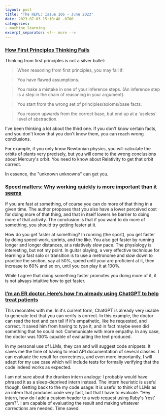 ```yaml
---
layout: post
title: "The REPL: Issue 106 - June 2023"
date: 2023-07-03 15:10:48 -0700
categories:
- machine_learning
excerpt_separator: <!-- more -->
---
```


### [How First Principles Thinking Fails][1]

Thinking from first principles is not a silver bullet:

> When reasoning from first principles, you may fail if:

> You have flawed assumptions.

> You make a mistake in one of your inference steps. (An inference step is a step in the chain of reasoning in your argument).

> You start from the wrong set of principles/axioms/base facts.

> You reason upwards from the correct base, but end up at a ‘useless’ level of abstraction.

I've been thinking a lot about the third one. If you don't know certain facts, and you don't know that you don't know them, you can reach wrong conclusions.

For example, if you only know Newtonian physics, you will calculate the orbits of plants very precisely, but you will come to the wrong conclusions about Mercury's orbit. You need to know about Relativity to get that orbit correct.

In essence, the "unknown unknowns" can get you.

### [Speed matters: Why working quickly is more important than it seems][2]

If you are fast at something, of course you can do more of that thing in a given time. The author proposes that you also have a lower perceived cost for doing more of that thing, and that in itself lowers he barrier to doing more of that activity. The conclusion is that if you want to do more of something, you should try getting faster at it.

How do you get faster at something? In running (the sport), you get faster by doing speed-work, sprints, and the like. You also get faster by running longer and longer distances, at a relatively *slow* pace. The physiology is interesting, but not my point. In guitar playing, a very effective technique for learning a fast solo or transition is to use a metronome and *slow* down to practice the section, say at 50%, speed until your are proficient at it, then increase to 60% and so on, until you can play it at 100%.

While I agree that doing something faster promotes you doing more of it, it is not always intuitive *how* to get faster.

### [I’m an ER doctor. Here’s how I’m already using ChatGPT to help treat patients][3]

This resonates with me: In it's current form, ChatGPT is already very usable to generate text that you can verify is correct. In this example, the doctor can read the text and can tell if it's empathetic, like he requested, and correct. It saved him from having to type it, and in fact maybe even did something that he could not: Communicate with more empathy. In any case, the doctor was 100% capable of evaluating the text produced.

In my personal use of LLMs, they can and will suggest code snippets. It saves me the time of having to read API documentation of several classes. I can evaluate the result for correctness, and even more importantly, I will adapt for my use case which will include tests for formally verifying that the code indeed works as expected.

I am not sure about the drunken intern analogy: I probably would have phrased it as a sleep-deprived intern instead. The intern heuristic is useful though. Getting back to the my code usage: It is useful to think of LLMs as an intern that produces code very fast, but that I have to evaluate. "Hey intern, how do I add a custom header to a web request using Ruby's 'rest' gem?". I am capable of evaluating the result and making whatever corrections are needed. Time saved.

[1]: https://commoncog.com/how-first-principles-thinking-fails/
[2]: http://jsomers.net/blog/speed-matters
[3]: https://inflecthealth.medium.com/im-an-er-doctor-here-s-how-i-m-already-using-chatgpt-to-help-treat-patients-a023615c65b6
